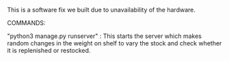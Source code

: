 This is a software fix we built due to unavailability of the hardware.

COMMANDS:

"python3 manage.py runserver" : This starts the server which makes random changes in the weight on shelf to vary the stock and check whether it is replenished or restocked.
